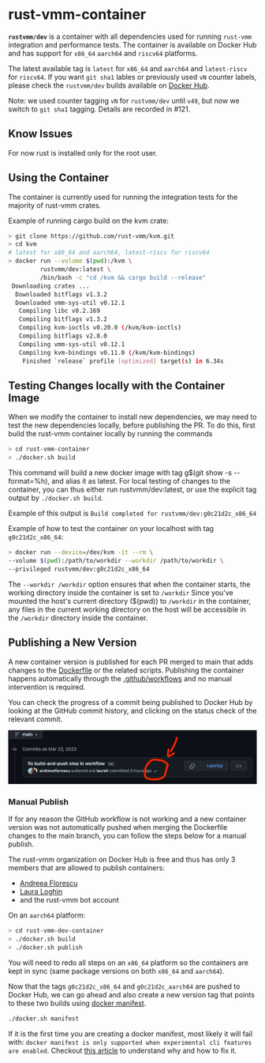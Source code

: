 # rust-vmm-container

**`rustvmm/dev`** is a container with all dependencies used for running
`rust-vmm` integration and performance tests. The container is available on
Docker Hub and has support for `x86_64` `aarch64` and `riscv64` platforms.

The latest available tag is `latest` for `x86_64` and `aarch64` and
`latest-riscv` for `riscv64`. If you want `git sha1` lables or previously used
`vN` counter labels, please check the `rustvmm/dev` builds available on 
[Docker Hub](https://hub.docker.com/r/rustvmm/dev/tags).

Note: we used counter tagging `vN` for `rustvmm/dev` until `v49`, but now we
switch to `git sha1` tagging. Details are recorded in #121.

## Know Issues

For now rust is installed only for the root user.

## Using the Container

The container is currently used for running the integration tests for the
majority of rust-vmm crates.

Example of running cargo build on the kvm crate:

```bash
> git clone https://github.com/rust-vmm/kvm.git
> cd kvm
# latest for x86_64 and aarch64, latest-riscv for riscv64
> docker run --volume $(pwd):/kvm \
         rustvmm/dev:latest \
         /bin/bash -c "cd /kvm && cargo build --release"
 Downloading crates ...
  Downloaded bitflags v1.3.2
  Downloaded vmm-sys-util v0.12.1
   Compiling libc v0.2.169
   Compiling bitflags v1.3.2
   Compiling kvm-ioctls v0.20.0 (/kvm/kvm-ioctls)
   Compiling bitflags v2.8.0
   Compiling vmm-sys-util v0.12.1
   Compiling kvm-bindings v0.11.0 (/kvm/kvm-bindings)
    Finished `release` profile [optimized] target(s) in 6.34s
```

## Testing Changes locally with the Container Image

When we modify the container to install new dependencies, we may need to 
test the new dependencies locally, before publishing the PR.
To do this, first build the rust-vmm container locally by running the commands

```bash
> cd rust-vmm-container
> ./docker.sh build
```

This command will build a new docker image with tag g$(git show -s --format=%h),
and alias it as latest. For local testing of changes to the container, you can
thus either run rustvmm/dev:latest, or use the explicit tag output by
`./docker.sh build`.

Example of this output is `Build completed for rustvmm/dev:g0c21d2c_x86_64`

Example of how to test the container on your localhost with tag
`g0c21d2c_x86_64`:

```bash
> docker run --device=/dev/kvm -it --rm \
--volume $(pwd):/path/to/workdir --workdir /path/to/workdir \
--privileged rustvmm/dev:g0c21d2c_x86_64
```
The `--workdir /workdir` option ensures that when the container starts,
the working directory inside the container is set to `/workdir`
Since you've mounted the host's current directory ($(pwd)) to `/workdir` in
the container, any files in the current working directory on the host will be
accessible in the `/workdir` directory inside the container.

## Publishing a New Version

A new container version is published for each PR merged to main that adds
changes to the [Dockerfile](Dockerfile) or the related scripts. Publishing the
container happens automatically through the
[.github/workflows](.github/workflows) and no manual intervention is required.

You can check the progress of a commit being published to Docker Hub by looking
at the GitHub commit history, and clicking on the status check of the relevant
commit.

![alt](img/container_build.png)

### Manual Publish

If for any reason the GitHub workflow is not working and a new container
version was not automatically pushed when merging the Dockerfile changes to
the main branch, you can follow the steps below for a manual publish.

The rust-vmm organization on Docker Hub is free and thus has only 3 members
that are allowed to publish containers:
- [Andreea Florescu](https://github.com/andreeaflorescu)
- [Laura Loghin](https://github.com/lauralt)
- and the rust-vmm bot account

On an `aarch64` platform:

```bash
> cd rust-vmm-dev-container
> ./docker.sh build
> ./docker.sh publish
```

You will need to redo all steps on an `x86_64` platform so the containers are
kept in sync (same package versions on both `x86_64` and `aarch64`).

Now that the tags `g0c21d2c_x86_64` and `g0c21d2c_aarch64` are pushed to Docker
Hub, we can go ahead and also create a new version tag that points to these two
builds using
[docker manifest](https://docs.docker.com/engine/reference/commandline/manifest/).

```bash
./docker.sh manifest
```

If it is the first time you are creating a docker manifest, most likely it will
fail with: ```docker manifest is only supported when experimental cli features
are enabled```. Checkout
[this article](https://medium.com/@mauridb/docker-multi-architecture-images-365a44c26be6)
to understand why and how to fix it.
